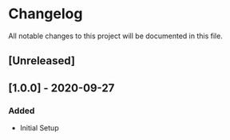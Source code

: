 # Changelog

All notable changes to this project will be documented in this file.

## [Unreleased]

## [1.0.0] - 2020-09-27

### Added

- Initial Setup

